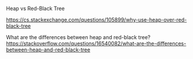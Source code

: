 
Heap vs Red-Black Tree

https://cs.stackexchange.com/questions/105899/why-use-heap-over-red-black-tree


What are the differences between heap and red-black tree?
https://stackoverflow.com/questions/16540082/what-are-the-differences-between-heap-and-red-black-tree
